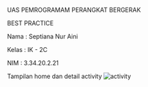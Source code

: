 UAS PEMROGRAMAM PERANGKAT BERGERAK 

BEST PRACTICE

Nama  : Septiana Nur Aini

Kelas : IK - 2C

NIM   : 3.34.20.2.21

Tampilan home dan detail activity
![activity](https://user-images.githubusercontent.com/75967235/153801055-1ca8d646-a3e0-48ce-911f-4c89b08b17a0.png)
